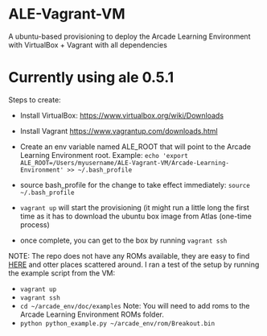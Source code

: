 # ALE-Vagrant-VM
A ubuntu-based provisioning to deploy the Arcade Learning Environment with VirtualBox + Vagrant with all dependencies
# Currently using ale 0.5.1

Steps to create:
- Install VirtualBox: https://www.virtualbox.org/wiki/Downloads
- Install Vagrant https://www.vagrantup.com/downloads.html
- Create an env variable named ALE_ROOT that will point to the Arcade Learning Environment root. Example: 
```echo 'export ALE_ROOT=/Users/myusername/ALE-Vagrant-VM/Arcade-Learning-Environment' >> ~/.bash_profile ```
- source bash_profile for the change to take effect immediately: ```source ~/.bash_profile```
  
- ```vagrant up``` will start the provisioning (it might run a little long the first time as it has to download the ubuntu box image from Atlas (one-time process)
- once complete, you can get to the box by running ```vagrant ssh```

NOTE: The repo does not have any ROMs available, they are easy to find <a href="http://www.atariage.com/system_items.html?SystemID=2600&ItemTypeID=ROM">HERE</a> and otter places scattered around.  I ran a test of the setup by running the example script from the VM:
- ```vagrant up```
- ```vagrant ssh```
- ```cd ~/arcade_env/doc/examples```
Note: You will need to add roms to the Arcade Learning Environment ROMs folder.
- ```python python_example.py ~/arcade_env/rom/Breakout.bin``` 
